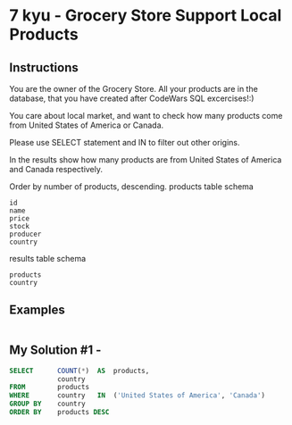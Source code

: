 # 7 kyu - Grocery Store Support Local Products
## Instructions
You are the owner of the Grocery Store. All your products are in the database, that you have created after CodeWars SQL excercises!:)

You care about local market, and want to check how many products come from United States of America or Canada.

Please use SELECT statement and IN to filter out other origins.

In the results show how many products are from United States of America and Canada respectively.

Order by number of products, descending.
products table schema

    id
    name
    price
    stock
    producer
    country

results table schema

    products
    country

## Examples
```

```

## My Solution #1 - 
```sql
SELECT      COUNT(*)  AS  products,
            country
FROM        products
WHERE       country   IN  ('United States of America', 'Canada')
GROUP BY    country
ORDER BY    products DESC
```